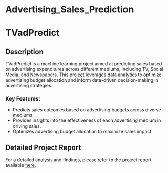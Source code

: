 # Advertising_Sales_Prediction
# TVadPredict

## Description
TVadPredict is a machine learning project aimed at predicting sales based on advertising expenditures across different mediums, including TV, Social Media, and Newspapers. This project leverages data analytics to optimize advertising budget allocation and inform data-driven decision-making in advertising strategies.

### Key Features:
- Predicts sales outcomes based on advertising budgets across diverse mediums.
- Provides insights into the effectiveness of each advertising medium in driving sales.
- Optimizes advertising budget allocation to maximize sales impact.

## Detailed Project Report
For a detailed analysis and findings, please refer to the project report available [here](https://drive.google.com/file/d/1SqxRjGjK1GB8v86AfwBbDA6T6io3kjQb/view?usp=drive_link).


